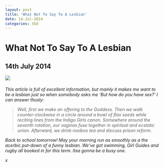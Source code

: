 ```yaml
---
layout: post
title: 'What Not To Say To A Lesbian'
date: 14-Jul-2014
categories: tbd
---
```


# What Not To Say To A Lesbian

## 14th July 2014

<img class="photo-horiz" src="http://31.media.tumblr.com/e6861359bf90d82140f7e27c080d4b18/tumblr_mnh2v3rY4R1qbput0o1_500.jpg" />

<h6 image from the excellent tumblr Vintage Lesbian</h6>

<p File this post under the 'useful life hacks' banner. <a href="http://www.salon.com/2013/09/25/10_things_not_to_say_to_a_lesbian_partner/?utm_source=facebook&amp;utm_medium=socialflow">This article</a> is full of excellent information,   but mainly it makes me want to be a lesbian just so when somebody asks me 'But how do you have sex?' I can answer thusly:</p>

<blockquote>Well,   first we make an offering to the Goddess. Then we walk counter-clockwise in a circle around a bowl of flax seeds while reciting lines from the Indigo Girls canon. Somewhere around the seventh rotation, our vaginas fuse together in spiritual and ecstatic union. Afterward, we drink rooibos tea and discuss prison reform.</blockquote>

Back to school tomorrow! May your morning run as smoothly as a the acerbic put-down of a funny lesbian. We've got swimming, Girl Guides and rugby all booked in for this term. Itsa gonna be a busy one.

x

 
